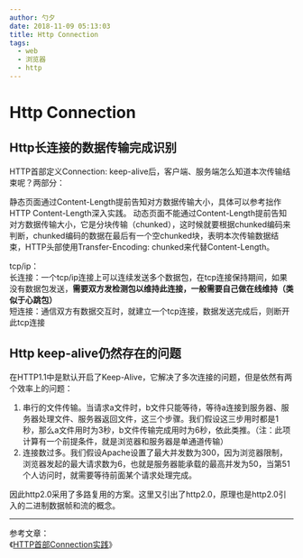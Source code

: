 ```yaml
---
author: 勺夕
date: 2018-11-09 05:13:03
title: Http Connection   
tags:  
  - web
  - 浏览器
  - http
---
```



# Http Connection


## Http长连接的数据传输完成识别

HTTP首部定义Connection: keep-alive后，客户端、服务端怎么知道本次传输结束呢？两部分：

静态页面通过Content-Length提前告知对方数据传输大小，具体可以参考拙作HTTP Content-Length深入实践。
动态页面不能通过Content-Length提前告知对方数据传输大小，它是分块传输（chunked），这时候就要根据chunked编码来判断，chunked编码的数据在最后有一个空chunked块，表明本次传输数据结束，HTTP头部使用Transfer-Encoding: chunked来代替Content-Length。

tcp/ip：  
长连接：一个tcp/ip连接上可以连续发送多个数据包，在tcp连接保持期间，如果没有数据包发送，**需要双方发检测包以维持此连接，一般需要自己做在线维持（类似于心跳包）**  
短连接：通信双方有数据交互时，就建立一个tcp连接，数据发送完成后，则断开此tcp连接


## Http keep-alive仍然存在的问题

在HTTP1.1中是默认开启了Keep-Alive，它解决了多次连接的问题，但是依然有两个效率上的问题：

1. 串行的文件传输。当请求a文件时，b文件只能等待，等待a连接到服务器、服务器处理文件、服务器返回文件，这三个步骤。我们假设这三步用时都是1秒，那么a文件用时为3秒，b文件传输完成用时为6秒，依此类推。（注：此项计算有一个前提条件，就是浏览器和服务器是单通道传输）
2. 连接数过多。我们假设Apache设置了最大并发数为300，因为浏览器限制，浏览器发起的最大请求数为6，也就是服务器能承载的最高并发为50，当第51个人访问时，就需要等待前面某个请求处理完成。

因此http2.0采用了多路复用的方案。这里又引出了http2.0，原理也是http2.0引入的二进制数据帧和流的概念。

---
参考文章：  
《[HTTP首部Connection实践](https://www.jianshu.com/p/eba76cfc0424)》